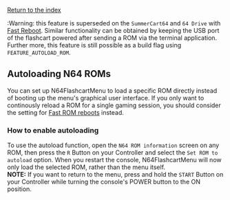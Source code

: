 [Return to the index](./00_index.md)

:Warning: this feature is superseded on the `SummerCart64` and `64 Drive` with [Fast Reboot](./32_menu_settings.md#fast-rom-reboots).
Similar functionality can be obtained by keeping the USB port of the flashcart powered after sending a ROM via the terminal application. Further more, this feature is still possible as a build flag using `FEATURE_AUTOLOAD_ROM`.

## Autoloading N64 ROMs
You can set up N64FlashcartMenu to load a specific ROM directly instead of booting up the menu's graphical user interface.
If you only want to continously reload a ROM for a single gaming session, you should consider the setting for [Fast ROM reboots](./32_menu_settings.md) instead.

### How to enable autoloading
To use the autoload function, open the `N64 ROM information` screen on any ROM, then press the `R` Button on your Controller and select the `Set ROM to autoload` option. When you restart the console, N64FlashcartMenu will now only load the selected ROM, rather than the menu itself.  
**NOTE:** If you want to return to the menu, press and hold the `START` Button on your Controller while turning the console's POWER button to the ON position.
